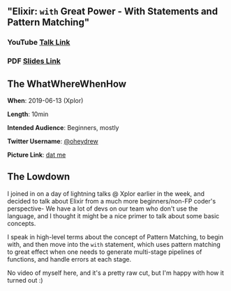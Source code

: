 ## "Elixir: `with` Great Power - With Statements and Pattern Matching"

### YouTube [Talk Link](https://youtu.be/sAfZYGnMaQI)
### PDF [Slides Link](./oheydrew-2019-06-13-elixir-with-parttern-matching.pdf)

## The WhatWhereWhenHow

**When**: 2019-06-13 (Xplor)

**Length**: 10min

**Intended Audience**: Beginners, mostly 

**Twitter Username**: [@oheydrew](http://www.twitter.com/oheydrew) 

**Picture Link**: [dat me](http://www.oheydrew.me/avatar/avatar-drew_noll-10_18.png)

## The Lowdown

I joined in on a day of lightning talks @ Xplor earlier in the week, and decided to talk about Elixir from a much more beginners/non-FP coder's perspective- We have a lot of devs on our team who don't use the language, and I thought it might be a nice primer to talk about some basic concepts.

I speak in high-level terms about the concept of Pattern Matching, to begin with, and then move into the `with` statement, which uses pattern matching to great effect when one needs to generate multi-stage pipelines of functions, and handle errors at each stage.

No video of myself here, and it's a pretty raw cut, but I'm happy with how it turned out :)